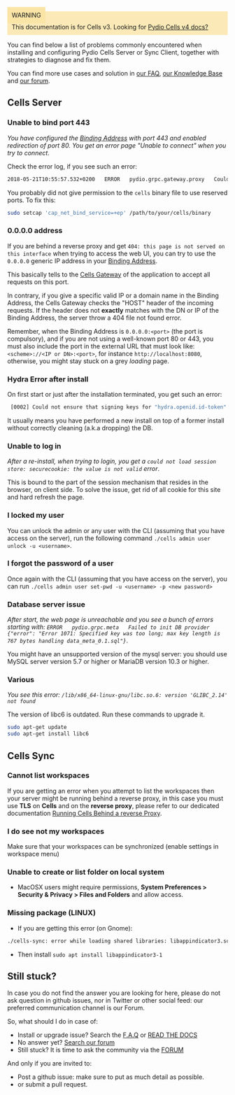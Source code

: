 
<div style="background-color: #fbe9b7;font-size: 14px;">
<span style="background-color: #fae4a6;padding: 10px;">WARNING</span>
<span style="padding: 10px;display: inline-block;">This documentation is for Cells v3. Looking for <a href="https://pydio.com/en/docs/cells/v4/quick-start">Pydio Cells v4 docs?</a></span>
</div>


You can find below a list of problems commonly encountered when installing and configuring Pydio Cells Server or Sync Client, together with strategies to diagnose and fix them.

You can find more use cases and solution in [our FAQ](https://pydio.com/en/docs/faq), [our Knowledge Base](https://pydio.com/en/docs/knowledge-base) and [our forum](https://forum.pydio.com/).

## Cells Server

### Unable to bind port 443

_You have configured the [Binding Address](./glossary) with port 443 and enabled redirection of port 80. You get an error page "Unable to connect" when you try to connect_.

Check the error log, if you see such an error:

```sh
2018-05-21T10:55:57.532+0200   ERROR   pydio.grpc.gateway.proxy   Could not run   {"error": "listen tcp :443: bind: permission denied"}
```

You probably did not give permission to the `cells` binary file to use reserved ports. To fix this:

```sh
sudo setcap 'cap_net_bind_service=+ep' /path/to/your/cells/binary
```

### 0.0.0.0 address

If you are behind a reverse proxy and get `404: this page is not served on this interface` when trying to access the web UI, you can try to use the `0.0.0.0` generic IP address in your [Binding Address](./glossary).

This basically tells to the [Cells Gateway](./glossary) of the application to accept all requests on this port.

In contrary, if you give a specific valid IP or a domain name in the Binding Address, the Cells Gateway checks the "HOST" header of the incoming requests. If the header does not **exactly** matches with the DN or IP of the Binding Address, the server throw a 404 file not found error.

Remember, when the Binding Address is `0.0.0.0:<port>` (the port is compulsory), and if you are not using a well-known port 80 or 443, you must also include the port in the external URL that must look like:  `<scheme>://<IP or DN>:<port>`, for instance `http://localhost:8080`, otherwise, you might stay stuck on a grey _loading_ page.

### Hydra Error after install

On first start or just after the installation terminated, you get such an error:

```sh
 [0002] Could not ensure that signing keys for "hydra.openid.id-token" exists. This can happen if you forget to run "hydra migrate sql", set the wrong "secrets.system" or forget to set "secrets.system" entirely.  error="cipher: message authentication failed"
```

It usually means you have performed a new install on top of a former install without correctly cleaning (a.k.a dropping) the DB.

### Unable to log in

_After a re-install, when trying to login, you get a `could not load session store: securecookie: the value is not valid` error_.

This is bound to the part of the session mechanism that resides in the browser, on client side.
To solve the issue, get rid of all cookie for this site and hard refresh the page.

### I locked my user

You can unlock the admin or any user with the CLI (assuming that you have access on the server), run the following command `./cells admin user unlock -u <username>`.

### I forgot the password of a user

Once again with the CLI (assuming that you have access on the server), you can run `./cells admin user set-pwd -u <username> -p <new password>`

### Database server issue

_After start, the web page is unreachable and you see a bunch of errors starting with: `ERROR   pydio.grpc.meta   Failed to init DB provider   {"error": "Error 1071: Specified key was too long; max key length is 767 bytes handling data_meta_0.1.sql"}`_.

You might have an unsupported version of the mysql server: you should use MySQL server version 5.7 or higher or MariaDB version 10.3 or higher.

### Various

_You see this error: `/lib/x86_64-linux-gnu/libc.so.6: version 'GLIBC_2.14' not found`_

The version of libc6 is outdated. Run these commands to upgrade it.

```sh
sudo apt-get update
sudo apt-get install libc6
```

## Cells Sync

### Cannot list workspaces

If you are getting an error when you attempt to list the workspaces then your server might be running behind a reverse proxy, in this case you must use **TLS** on **Cells** and on the **reverse proxy**, please refer to our dedicated documentation [Running Cells Behind a reverse Proxy](./configure-cells-reverse-proxy).

### I do see not my workspaces

Make sure that your workspaces can be synchronized (enable settings in workspace menu)

### Unable to create or list folder on local system

- MacOSX users might require permissions, **System Preferences > Security & Privacy > Files and Folders** and allow access.

### Missing package (LINUX)

- If you are getting this error (on Gnome):

```sh
./cells-sync: error while loading shared libraries: libappindicator3.so.1: cannot open shared object file: No such file or directory
```

- Then install `sudo apt install libappindicator3-1`

## Still stuck?

In case you do not find the answer you are looking for here, please do not ask question in github issues, nor in Twitter or other social feed: our preferred communication channel is our Forum.

So, what should I do in case of:

- Install or upgrade issue? Search the [F.A.Q](https://pydio.com/en/docs/faq) or [READ THE DOCS](https://pydio.com/en/docs)
- No answer yet? [Search our forum](https://forum.pydio.com/)
- Still stuck? It is time to ask the community via the [FORUM](https://forum.pydio.com/)

And only if you are invited to:

- Post a github issue: make sure to put as much detail as possible.
- or submit a pull request.
